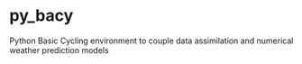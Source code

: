 # py_bacy
Python Basic Cycling environment to couple data assimilation and numerical weather prediction models
